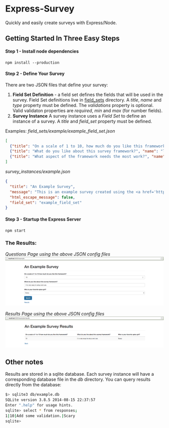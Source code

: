 # Express-Survey

Quickly and easily create surveys with Express/Node.

## Getting Started In Three Easy Steps

#### Step 1 - Install node dependencies

```
npm install --production
```

#### Step 2 - Define Your Survey

There are two JSON files that define your survey:

1. **Field Set Definition** - a field set defines the fields that will be used in the survey. Field Set definitions live in [field_sets](field_sets) directory.  A *title*, *name* and *type* property must be defined. The *validations* property is optional.  Valid validaton properties are *required*, *min* and *max* (for number fields).
2. **Survey Instance**  A survey instance uses a *Field Set* to define an instance of a survey.  A *title* and *field_set* property must be defined.

Examples:
*field_sets/example/example_field_set.json*

```json
[
  {"title": "On a scale of 1 to 10, how much do you like this framework?", "name": "scale", "type": "number", "validations": {"required": true, "min": 1, "max": 10}},
  {"title": "What do you like about this survey framework?", "name": "likeWhat", "type": "text", "validations": {"required": true}},
  {"title": "What aspect of the framework needs the most work?", "name": "mostWork", "type": "select", "options": ["UI", "Code Understandability", "Code Structure", "Documentation", "Demo"]}
]
```

*survey_instances/example.json*

```json
{
  "title": "An Example Survey",
  "message": "This is an example survey created using the <a href='https://github.com/jonmbake/express-survey'>Express Survey Framework</a>.",
  "html_escape_message": false,
  "field_set": "example_field_set"
}
```

#### Step 3 - Startup the Express Server

```
npm start
```

### The Results:

*Questions Page using the above JSON config files*
![Survey Questions Page](https://raw.githubusercontent.com/jonmbake/screenshots/master/express-survey/example_survey.png)

*Results Page using the above JSON config files*
![Survey Questions Results Page](https://raw.githubusercontent.com/jonmbake/screenshots/master/express-survey/example_survey_results.png)

## Other notes

Results are stored in a sqlite database.  Each survey instance will have a corresponding database file in the *db* directory.  You can query results directly from the database:

```bash
$> sqlite3 db/example.db
SQLite version 3.8.5 2014-08-15 22:37:57
Enter ".help" for usage hints.
sqlite> select * from responses;
1|10|Add some validation.|Scary
sqlite>
```

